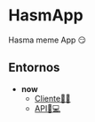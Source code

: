 # HasmApp

Hasma meme App 😏

## Entornos
* **now**
  * [Cliente👨💼](https://hasmapp.now.sh/)
  * [API👨💻](https://hasmappapi.now.sh/api)
